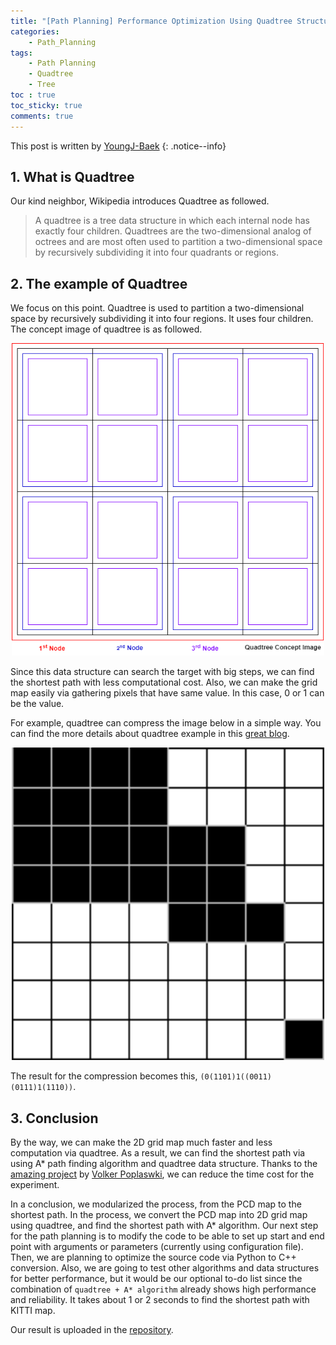 ```yaml
---
title: "[Path Planning] Performance Optimization Using Quadtree Structure"
categories:
    - Path_Planning
tags:
    - Path Planning
    - Quadtree
    - Tree
toc : true
toc_sticky: true
comments: true
---
```

This post is written by [YoungJ-Baek](https://github.com/YoungJ-Baek)
{: .notice--info}

## 1. What is Quadtree
Our kind neighbor, Wikipedia introduces Quadtree as followed.

> A quadtree is a tree data structure in which each internal node has exactly four children. Quadtrees are the two-dimensional analog of octrees and are most often used to partition a two-dimensional space by recursively subdividing it into four quadrants or regions.

## 2. The example of Quadtree
We focus on this point. Quadtree is used to partition a two-dimensional space by recursively subdividing it into four regions. It uses four children. The concept image of quadtree is as followed.

<p align="center"><img src="/assets/images/posts/quadtree.png" height="500px" width="500px"></p>

Since this data structure can search the target with big steps, we can find the shortest path with less computational cost. Also, we can make the grid map easily via gathering pixels that have same value. In this case, 0 or 1 can be the value.

For example, quadtree can compress the image below in a simple way. You can find the more details about quadtree example in this [great blog](https://chessire.tistory.com/m/entry/쿼드트리Quad-tree).

<p align="center"><img src="/assets/images/posts/quadtree_example.png" height="500px" width="500px"></p>

The result for the compression becomes this, `(0(1101)1((0011)(0111)1(1110))`.

## 3. Conclusion
By the way, we can make the 2D grid map much faster and less computation via quadtree. As a result, we can find the shortest path via using A* path finding algorithm and quadtree data structure. Thanks to the [amazing project](https://github.com/volkerp/quadtree_Astar) by [Volker Poplaswki](https://github.com/volkerp), we can reduce the time cost for the experiment.

In a conclusion, we modularized the process, from the PCD map to the shortest path. In the process, we convert the PCD map into 2D grid map using quadtree, and find the shortest path with A* algorithm. Our next step for the path planning is to modify the code to be able to set up start and end point with arguments or parameters (currently using configuration file). Then, we are planning to optimize the source code via Python to C++ conversion. Also, we are going to test other algorithms and data structures for better performance, but it would be our optional to-do list since the combination of `quadtree + A* algorithm` already shows high performance and reliability. It takes about 1 or 2 seconds to find the shortest path with KITTI map.

Our result is uploaded in the [repository](https://github.com/V-SLAMMERS/path-planning).